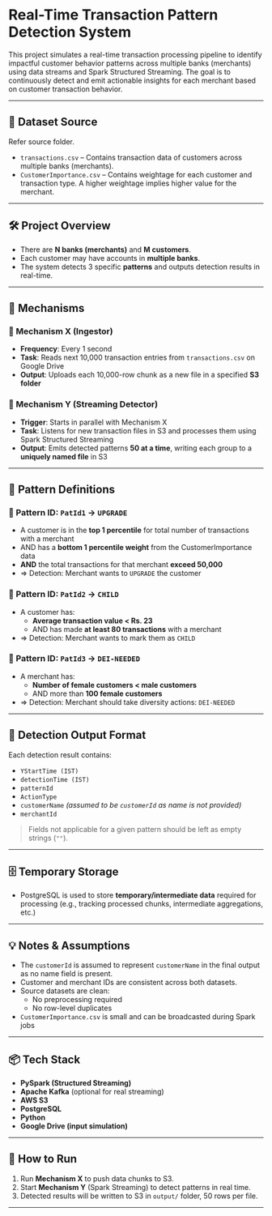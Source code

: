 # Real-Time Transaction Pattern Detection System

This project simulates a real-time transaction processing pipeline to identify impactful customer behavior patterns across multiple banks (merchants) using data streams and Spark Structured Streaming. The goal is to continuously detect and emit actionable insights for each merchant based on customer transaction behavior.

---

## 📂 Dataset Source

Refer source folder. 

- `transactions.csv` – Contains transaction data of customers across multiple banks (merchants).
- `CustomerImportance.csv` – Contains weightage for each customer and transaction type. A higher weightage implies higher value for the merchant.

---

## 🛠 Project Overview

- There are **N banks (merchants)** and **M customers**.
- Each customer may have accounts in **multiple banks**.
- The system detects 3 specific **patterns** and outputs detection results in real-time.

---

## 🔄 Mechanisms

### 🔹 Mechanism X (Ingestor)
- **Frequency**: Every 1 second
- **Task**: Reads next 10,000 transaction entries from `transactions.csv` on Google Drive
- **Output**: Uploads each 10,000-row chunk as a new file in a specified **S3 folder**

### 🔹 Mechanism Y (Streaming Detector)
- **Trigger**: Starts in parallel with Mechanism X
- **Task**: Listens for new transaction files in S3 and processes them using Spark Structured Streaming
- **Output**: Emits detected patterns **50 at a time**, writing each group to a **uniquely named file** in S3

---

## 🧠 Pattern Definitions

### 🔸 Pattern ID: `PatId1` → `UPGRADE`
- A customer is in the **top 1 percentile** for total number of transactions with a merchant
- AND has a **bottom 1 percentile weight** from the CustomerImportance data
- **AND** the total transactions for that merchant **exceed 50,000**
- ⇒ Detection: Merchant wants to `UPGRADE` the customer

### 🔸 Pattern ID: `PatId2` → `CHILD`
- A customer has:
  - **Average transaction value < Rs. 23**
  - AND has made **at least 80 transactions** with a merchant
- ⇒ Detection: Merchant wants to mark them as `CHILD`

### 🔸 Pattern ID: `PatId3` → `DEI-NEEDED`
- A merchant has:
  - **Number of female customers < male customers**
  - AND more than **100 female customers**
- ⇒ Detection: Merchant should take diversity actions: `DEI-NEEDED`

---

## 🧾 Detection Output Format

Each detection result contains:

- `YStartTime (IST)`
- `detectionTime (IST)`
- `patternId`
- `ActionType`
- `customerName` *(assumed to be `customerId` as name is not provided)*
- `merchantId`

> Fields not applicable for a given pattern should be left as empty strings (`""`).

---

## 🗄 Temporary Storage

- PostgreSQL is used to store **temporary/intermediate data** required for processing (e.g., tracking processed chunks, intermediate aggregations, etc.)

---

## 💡 Notes & Assumptions

- The `customerId` is assumed to represent `customerName` in the final output as no name field is present.
- Customer and merchant IDs are consistent across both datasets.
- Source datasets are clean:
  - No preprocessing required
  - No row-level duplicates
- `CustomerImportance.csv` is small and can be broadcasted during Spark jobs

---

## 📦 Tech Stack

- **PySpark (Structured Streaming)**
- **Apache Kafka** (optional for real streaming)
- **AWS S3**
- **PostgreSQL**
- **Python**
- **Google Drive (input simulation)**

---

## 🚀 How to Run

1. Run **Mechanism X** to push data chunks to S3.
2. Start **Mechanism Y** (Spark Streaming) to detect patterns in real time.
3. Detected results will be written to S3 in `output/` folder, 50 rows per file.

---
